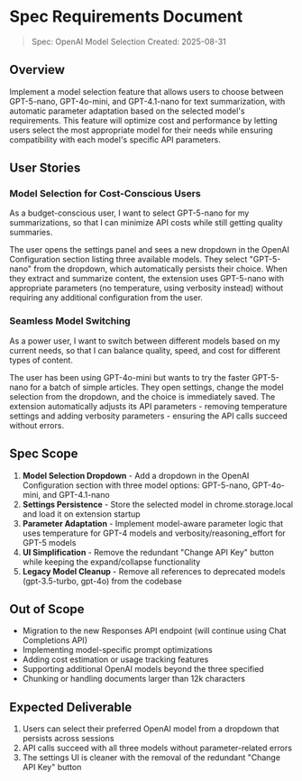 # Spec Requirements Document

> Spec: OpenAI Model Selection
> Created: 2025-08-31

## Overview

Implement a model selection feature that allows users to choose between GPT-5-nano, GPT-4o-mini, and GPT-4.1-nano for text summarization, with automatic parameter adaptation based on the selected model's requirements. This feature will optimize cost and performance by letting users select the most appropriate model for their needs while ensuring compatibility with each model's specific API parameters.

## User Stories

### Model Selection for Cost-Conscious Users

As a budget-conscious user, I want to select GPT-5-nano for my summarizations, so that I can minimize API costs while still getting quality summaries.

The user opens the settings panel and sees a new dropdown in the OpenAI Configuration section listing three available models. They select "GPT-5-nano" from the dropdown, which automatically persists their choice. When they extract and summarize content, the extension uses GPT-5-nano with appropriate parameters (no temperature, using verbosity instead) without requiring any additional configuration from the user.

### Seamless Model Switching

As a power user, I want to switch between different models based on my current needs, so that I can balance quality, speed, and cost for different types of content.

The user has been using GPT-4o-mini but wants to try the faster GPT-5-nano for a batch of simple articles. They open settings, change the model selection from the dropdown, and the choice is immediately saved. The extension automatically adjusts its API parameters - removing temperature settings and adding verbosity parameters - ensuring the API calls succeed without errors.

## Spec Scope

1. **Model Selection Dropdown** - Add a dropdown in the OpenAI Configuration section with three model options: GPT-5-nano, GPT-4o-mini, and GPT-4.1-nano
2. **Settings Persistence** - Store the selected model in chrome.storage.local and load it on extension startup
3. **Parameter Adaptation** - Implement model-aware parameter logic that uses temperature for GPT-4 models and verbosity/reasoning_effort for GPT-5 models
4. **UI Simplification** - Remove the redundant "Change API Key" button while keeping the expand/collapse functionality
5. **Legacy Model Cleanup** - Remove all references to deprecated models (gpt-3.5-turbo, gpt-4o) from the codebase

## Out of Scope

- Migration to the new Responses API endpoint (will continue using Chat Completions API)
- Implementing model-specific prompt optimizations
- Adding cost estimation or usage tracking features
- Supporting additional OpenAI models beyond the three specified
- Chunking or handling documents larger than 12k characters

## Expected Deliverable

1. Users can select their preferred OpenAI model from a dropdown that persists across sessions
2. API calls succeed with all three models without parameter-related errors
3. The settings UI is cleaner with the removal of the redundant "Change API Key" button
